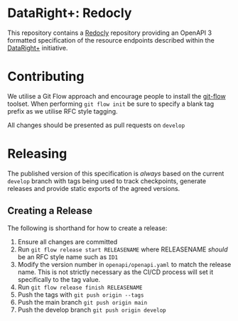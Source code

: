 # DataRight+: Redocly

This repository contains a [Redocly](https://github.com/Redocly/redoc) repository providing an OpenAPI 3 formatted specification of the resource endpoints described within the [DataRight+](https://dataright.plus) initiative.

# Contributing

We utilise a Git Flow approach and encourage people to install the [git-flow](https://danielkummer.github.io/git-flow-cheatsheet/) toolset. When performing `git flow init` be sure to specify a blank tag prefix as we utilise RFC style tagging.

All changes should be presented as pull requests on `develop`

# Releasing

The published version of this specification is _always_ based on the current `develop` branch with tags being used to track checkpoints, generate releases and provide static exports of the agreed versions.

## Creating a Release

The following is shorthand for how to create a release:
1. Ensure all changes are committed
2. Run `git flow release start RELEASENAME` where RELEASENAME _should_ be an RFC style name such as `ID1`
3. Modify the version number in `openapi/openapi.yaml` to match the release name. This is not strictly necessary as the CI/CD process will set it specifically to the tag value.
4. Run `git flow release finish RELEASENAME`
5. Push the tags with `git push origin --tags`
6. Push the main branch `git push origin main`
7. Push the develop branch `git push origin develop`

